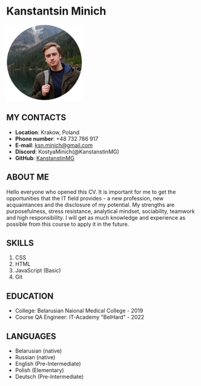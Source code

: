 # Kanstantsin Minich

![despicable me](img/photo6.png)

## MY CONTACTS
* **Location**: Krakow, Poland
* **Phone number**: +48 732 786 917
* **E-mail**: ksn.minich@gmail.com
* **Discord**: KostyaMinich(@KanstanstinMG)
* **GitHub**: [KanstanstinMG](https://github.com/KanstanstinMG)

## ABOUT ME
Hello everyone who opened this CV. It is important for me to get the opportunities that the IT field provides - a new profession, new acquaintances and the disclosure of my potential. My strengths are purposefulness, stress resistance, analytical mindset, sociability, teamwork and high responsibility. I will get as much knowledge and experience as possible from this course to apply it in the future.

## SKILLS
1. CSS
2. HTML
3. JavaScript (Basic)
4. Git

## EDUCATION
* College: Belarusian Naional Medical College - 2019 
* Course QA Engineer: IT-Academy "BelHard" - 2022

## LANGUAGES
* Belarusian (native)
* Russian (native)
* English (Pre-Intermediate)
* Polish (Elementary)
* Deutsch (Pre-Intermediate)


